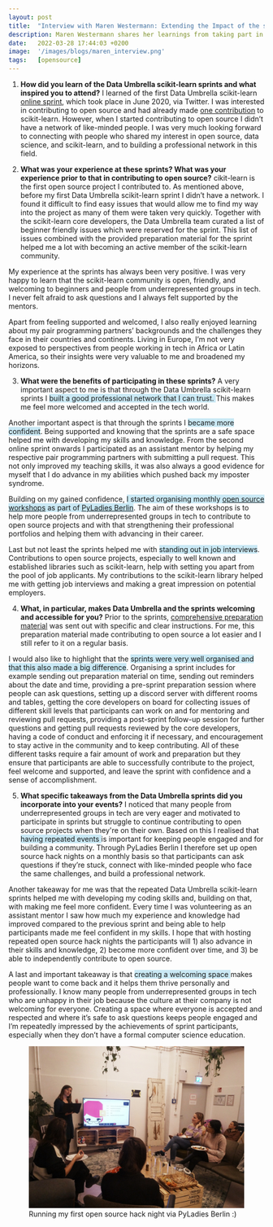 ```yaml
---
layout: post
title:  "Interview with Maren Westermann: Extending the Impact of the scikit-learn Sprints to the Community"
description: Maren Westermann shares her learnings from taking part in Data Umbrella scikit-learn sprints.
date:   2022-03-28 17:44:03 +0200
image:  '/images/blogs/maren_interview.png'
tags:   [opensource]
---
```


1. __How did you learn of the Data Umbrella scikit-learn sprints and what inspired you to attend?__
I learned of the first Data Umbrella scikit-learn [online sprint](https://reshamas.github.io/data-umbrella-scikit-learn-online-sprint-report/), which took place in June 2020, via Twitter. I was interested in contributing to open source and had already made [one contribution](https://github.com/scikit-learn/scikit-learn/pull/16681) to scikit-learn. However, when I started contributing to open source I didn’t have a network of like-minded people. I was very much looking forward to connecting with people who shared my interest in open source, data science, and scikit-learn, and to building a professional network in this field.

2. __What was your experience at these sprints?  What was your experience prior to that in contributing to open source?__
cikit-learn is the first open source project I contributed to. As mentioned above, before my first Data Umbrella scikit-learn sprint I didn’t have a network. I found it difficult to find easy issues that would allow me to find my way into the project as many of them were taken very quickly. Together with the scikit-learn core developers, the Data Umbrella team curated a list of beginner friendly issues which were reserved for the sprint. This list of issues combined with the provided preparation material for the sprint helped me a lot with becoming an active member of the scikit-learn community.

My experience at the sprints has always been very positive. I was very happy to learn that the scikit-learn community is open, friendly, and welcoming to beginners and people from underrepresented groups in tech. I never felt afraid to ask questions and I always felt supported by the mentors.

Apart from feeling supported and welcomed, I also really enjoyed learning about my pair programming partners’ backgrounds and the challenges they face in their countries and continents. Living in Europe, I’m not very exposed to perspectives from people working in tech in Africa or Latin America, so their insights were very valuable to me and broadened my horizons.

3. __What were the benefits of participating in these sprints?__
A very important aspect to me is that through the Data Umbrella scikit-learn sprints I <span style="background-color: #CAE9F5;">built a good professional network that I can trust. </span> This makes me feel more welcomed and accepted in the tech world.

Another important aspect is that through the sprints I <span style="background-color: #CAE9F5;">became more confident</span>. Being supported and knowing that the sprints are a safe space helped me with developing my skills and knowledge. From the second online sprint onwards I participated as an assistant mentor by helping my respective pair programming partners with submitting a pull request. This not only improved my teaching skills, it was also always a good evidence for myself that I do advance in my abilities which pushed back my imposter syndrome.

Building on my gained confidence, <span style="background-color: #CAE9F5;">I started organising monthly [open source workshops](https://www.meetup.com/en-AU/PyLadies-Berlin/) as part of [PyLadies Berlin](https://berlin.pyladies.com/)</span>. The aim of these workshops is to help more people from underrepresented groups in tech to contribute to open source projects and with that strengthening their professional portfolios and helping them with advancing in their career.

Last but not least the sprints helped me with <span style="background-color: #CAE9F5;">standing out in job interviews</span>. Contributions to open source projects, especially to well known and established libraries such as scikit-learn, help with setting you apart from the pool of job applicants. My contributions to the scikit-learn library helped me with getting job interviews and making a great impression on potential employers.

4. __What, in particular, makes Data Umbrella and the sprints welcoming and accessible for you?__
Prior to the sprints, [comprehensive preparation material](https://github.com/data-umbrella/data-umbrella-scikit-learn-sprint) was sent out with specific and clear instructions. For me, this preparation material made contributing to open source a lot easier and I still refer to it on a regular basis.

I would also like to highlight that the <span style="background-color: #CAE9F5;">sprints were very well organised and that this also made a big difference</span>. Organising a sprint includes for example sending out preparation material on time, sending out reminders about the date and time, providing a pre-sprint preparation session where people can ask questions, setting up a discord server with different rooms and tables, getting the core developers on board for collecting issues of different skill levels that participants can work on and for mentoring and reviewing pull requests, providing a post-sprint follow-up session for further questions and getting pull requests reviewed by the core developers, having a code of conduct and enforcing it if necessary, and encouragement to stay active in the community and to keep contributing. All of these different tasks require a fair amount of work and preparation but they ensure that participants are able to successfully contribute to the project, feel welcome and supported, and leave the sprint with confidence and a sense of accomplishment.

5. __What specific takeaways from the Data Umbrella sprints did you incorporate into your events?__
I noticed that many people from underrepresented groups in tech are very eager and motivated to participate in sprints but struggle to continue contributing to open source projects when they're on their own. Based on this I realised that <span style="background-color: #CAE9F5;">having repeated events </span>is important for keeping people engaged and for building a community. Through PyLadies Berlin I therefore set up open source hack nights on a monthly basis so that participants can ask questions if they’re stuck, connect with like-minded people who face the same challenges, and build a professional network.

Another takeaway for me was that the repeated Data Umbrella scikit-learn sprints helped me with developing my coding skills and, building on that, with making me feel more confident. Every time I was volunteering as an assistant mentor I saw how much my experience and knowledge had improved compared to the previous sprint and being able to help participants made me feel confident in my skills. I hope that with hosting repeated open source hack nights the participants will 1) also advance in their skills and knowledge, 2) become more confident over time, and 3) be able to independently contribute to open source.

A last and important takeaway is that <span style="background-color: #CAE9F5;">creating a welcoming space </span>makes people want to come back and it helps them thrive personally and professionally. I know many people from underrepresented groups in tech who are unhappy in their job because the culture at their company is not welcoming for everyone. Creating a space where everyone is accepted and respected and where it’s safe to ask questions keeps people engaged and I’m repeatedly impressed by the achievements of sprint participants, especially when they don’t have a formal computer science education.

<figure>
    <img src="/images/blogs/pyladies-berlin-oshn.jpg" alt="PyLadies Berlin open source hack night" max-width="50%" max-height="50%" />
    <figcaption>
    Running my first open source hack night via PyLadies Berlin :)
    </figcaption>
</figure>
